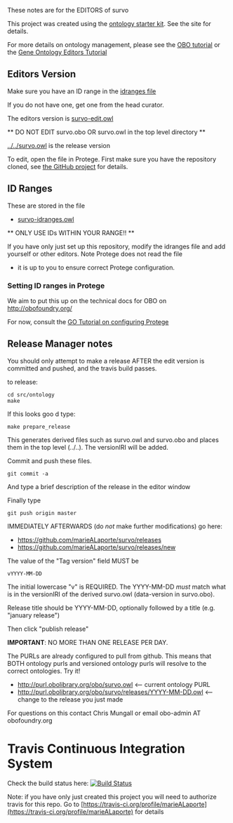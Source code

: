 These notes are for the EDITORS of survo

This project was created using the [ontology starter kit](https://github.com/cmungall/ontology-starter-kit). See the site for details.

For more details on ontology management, please see the [OBO tutorial](https://github.com/jamesaoverton/obo-tutorial) or the [Gene Ontology Editors Tutorial](go-protege-tutorial.readthedocs.io)

## Editors Version

Make sure you have an ID range in the [idranges file](survo-idranges.owl)

If you do not have one, get one from the head curator.

The editors version is [survo-edit.owl](survo-edit.owl)

** DO NOT EDIT survo.obo OR survo.owl in the top level directory **

[../../survo.owl](../../survo.owl) is the release version

To edit, open the file in Protege. First make sure you have the repository cloned, see [the GitHub project](https://github.com/marieALaporte/survo) for details.

## ID Ranges

These are stored in the file

 * [survo-idranges.owl](survo-idranges.owl)

** ONLY USE IDs WITHIN YOUR RANGE!! **

If you have only just set up this repository, modify the idranges file
and add yourself or other editors. Note Protege does not read the file
- it is up to you to ensure correct Protege configuration.


### Setting ID ranges in Protege

We aim to put this up on the technical docs for OBO on http://obofoundry.org/

For now, consult the [GO Tutorial on configuring Protege](http://go-protege-tutorial.readthedocs.io/en/latest/Entities.html#new-entities)


## Release Manager notes

You should only attempt to make a release AFTER the edit version is
committed and pushed, and the travis build passes.

to release:

    cd src/ontology
    make

If this looks goo
d type:

    make prepare_release

This generates derived files such as survo.owl and survo.obo and places
them in the top level (../..). The versionIRI will be added.

Commit and push these files.

    git commit -a

And type a brief description of the release in the editor window

Finally type

    git push origin master

IMMEDIATELY AFTERWARDS (do *not* make further modifications) go here:

 * https://github.com/marieALaporte/survo/releases
 * https://github.com/marieALaporte/survo/releases/new

The value of the "Tag version" field MUST be

    vYYYY-MM-DD

The initial lowercase "v" is REQUIRED. The YYYY-MM-DD *must* match
what is in the versionIRI of the derived survo.owl (data-version in
survo.obo).

Release title should be YYYY-MM-DD, optionally followed by a title (e.g. "january release")

Then click "publish release"

__IMPORTANT__: NO MORE THAN ONE RELEASE PER DAY.

The PURLs are already configured to pull from github. This means that
BOTH ontology purls and versioned ontology purls will resolve to the
correct ontologies. Try it!

 * http://purl.obolibrary.org/obo/survo.owl <-- current ontology PURL
 * http://purl.obolibrary.org/obo/survo/releases/YYYY-MM-DD.owl <-- change to the release you just made

For questions on this contact Chris Mungall or email obo-admin AT obofoundry.org

# Travis Continuous Integration System

Check the build status here: [![Build Status](https://travis-ci.org/marieALaporte/survo.svg?branch=master)](https://travis-ci.org/marieALaporte/survo)

Note: if you have only just created this project you will need to authorize travis for this repo. Go to [https://travis-ci.org/profile/marieALaporte](https://travis-ci.org/profile/marieALaporte) for details

